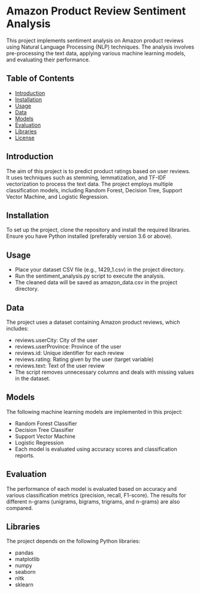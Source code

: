 # Amazon Product Review Sentiment Analysis
This project implements sentiment analysis on Amazon product reviews using Natural Language Processing (NLP) techniques. The analysis involves pre-processing the text data, applying various machine learning models, and evaluating their performance.

## Table of Contents
-	[Introduction](#introduction)
-	[Installation](#installation)
-	[Usage](#usage)
-	[Data](#data)
-	[Models](#models)
-	[Evaluation](#evaluation)
-	[Libraries](#libraries)
-	[License](#license)

## Introduction
The aim of this project is to predict product ratings based on user reviews. It uses techniques such as stemming, lemmatization, and TF-IDF vectorization to process the text data. The project employs multiple classification models, including Random Forest, Decision Tree, Support Vector Machine, and Logistic Regression.

## Installation
To set up the project, clone the repository and install the required libraries. Ensure you have Python installed (preferably version 3.6 or above).

## Usage
-	Place your dataset CSV file (e.g., 1429_1.csv) in the project directory.
-	Run the sentiment_analysis.py script to execute the analysis.
-	The cleaned data will be saved as amazon_data.csv in the project directory.

## Data
The project uses a dataset containing Amazon product reviews, which includes:
-	reviews.userCity: City of the user
-	reviews.userProvince: Province of the user
-	reviews.id: Unique identifier for each review
-	reviews.rating: Rating given by the user (target variable)
-	reviews.text: Text of the user review
-	The script removes unnecessary columns and deals with missing values in the dataset.

 ## Models
The following machine learning models are implemented in this project:
-	Random Forest Classifier
-	Decision Tree Classifier
-	Support Vector Machine
-	Logistic Regression
-	Each model is evaluated using accuracy scores and classification reports.

## Evaluation
The performance of each model is evaluated based on accuracy and various classification metrics (precision, recall, F1-score). The results for different n-grams (unigrams, bigrams, trigrams, and n-grams) are also compared.

## Libraries
The project depends on the following Python libraries:
-	pandas
-	matplotlib
-	numpy
-	seaborn
-	nltk
-	sklearn
